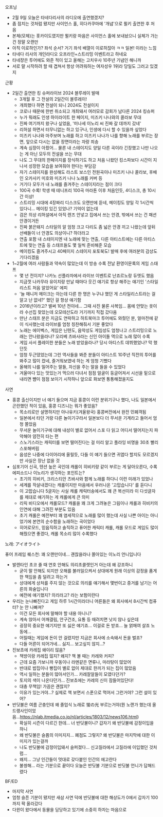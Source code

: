오프닝

- 2월 9일 오늘은 타네다리사의 라디오에 출연했겠지?
- 좀 점치는 것처럼 됐지만 사이언스 홀, 히다카쿠마에 '개념'으로 묄키 출연한 후 처음
- 본체(모체)는 홋카이도였지만 묄키랑 마음은 사이언스 홀에 보내놨으니 실체가 가는건 정말 오랜만
- 아직 이로하인가? 좌석 순서? 거기 좌석 배열이 이로하잖아 ㅋㅋ 일본! 이라는 느낌
- 타네다 리사의 개인라디오 오프라인+스트리밍 이벤트라고 하네요
- 타네쟝은 투어에도 와준 적이 있고 올해는 고치우사 10주년 기념인 해니까
- 서로 말 시작하려 할 때 겹쳐서 항상 어려워하는 여자성우 1위라 당일도 그러고 있겠지

근황
- 2일간 출연한 킹 슈퍼라이브 2024 블루레이 발매
  - 3개월 후 그 전설의 2일간이 블루레이!
  - 개최했다 하면 전설이 되니 2024도 전설이지
  - 코로나 때문에 한번 취소되고 개최돼서 여러모로 감회가 남다른 2024 킹슈퍼
  - 누가 뭐래도 인생 하이라이트 한 페이지, 미즈키 나나와의 콜라보 무대
  - 진짜 여기까지 왔구나 싶었음, '미나세 이노리 씨 진짜 갈 데까지 갔네' 
  - 리허설 하면서 터무니없는 하고 있구나, 인생에 다시 할 수 있을까 싶었다
  - 미즈키 나나와 마주보며 노래를 하고 미즈키 나나가 나를 향해 노래를 부르는 장면, 앞으로 다시는 없을 장면이라는 자랑 죄송
  - 계속 심장이 아팠어... 물론 내 스테이지도 양일 다른 곡이라 긴장했고 나만 나오는 게 아닌 모두의 전설을 쓰는 무대
  - 나도 그 무대의 한페이지를 장식하기도 하고 처음 나왔던 킹스파보다 시간이 지나서 성장한 모습을 보여줘야 한다는 부담감
  - 자기 스테이지를 완성해도 라스트 보스인 전원곡이나 미즈키 나나 콜라보, 후배인 오카사키 미호와 미즈키 나나 노래를 커버 등
  - 거기다 모두가 내 노래를 즐겨주는 스테이지라는 점이 크다
  - 100곡 수록! 학생 때 테니프리 100곡 마라톤 이후 처음인듯, 4디스크, 총 10시간 이상!
  - 스트리밍 시대에 4장짜리 디스크도 오랜만에 듣네, 메이킹도 양일 각 1시간씩 있다니... 메이킹 있긴 있었나? 기억이 없는데
  - 검은 의상 리허설에서 아직 렌즈 안넣고 집에서 쓰는 안경, 밖에서 쓰는 건 패션 안경이거든
  - 진짜 붉은돼지 스타일의 알 엄청 크고 다리도 좀 넓은 안경 끼고 나왔는데 앞뒤 선배들이 너 안경도 의상이니? 하더라고
  - 연출 포함 내 스테이지엔 내 노래에 맞는 연출, 다른 아티스트에는 다른 아티스트에 맞는 연출 등 스태프들도 몇 일씩 준비해준 모습
  - 메이킹도 즐겨주시고 40페이지 스테이지 포토북도! 발매 후에 여러분의 감상도 기다리겠음
- 1~2월에 여러 사람들과 약속이 많았는데 이 방송 수록 전날 환영이문록의 게임 스태프
  - 몇 년 전이지? 나카노 선플라자에서 라이브 이벤트로 난죠르노랑 듀엣도 했음
  - 지금껏 나카무라 유이치랑 만날 때마다 웃긴 얘기로 항상 해주는 얘기인 '스타일리스트 처음 알았어요' 에피
  - '늘 매니저 메이크는 아는데 다른 한 명은 누구냐 했던 게 스타일리스트라는 걸 알고 난 없네?' 했던 걸 항상 얘기함
  - 2016년이라고? 벌써 10년 전이네... 그때 사진 물론 사복임... 몸에 안맞는 옷이라 수선집 찾았는데 오모테산도라 거기까지 직접 갔다옴
  - 만난 스태프 분은 지금도 연락하고 하트북마크 투어에도 와줬던 분, 얼마전에 같이 식사했는데 라이브를 엄청 칭찬해줘서 기분 좋았다
  - 노래는 에이벡스, 게임은 닌텐도, 음악성도 게임성도 엄청나고 스트리밍으로 노래는 안나왔을라나? 오리베 츠바사라는 신인 아이돌 역으로 노래 많이 수록
  - 게임 사서 플레이한 분들은 노래 받았을라나? 당시 아티스트 데뷔했었나? 막 했던듯
  - 엄청 두근댔었는데 그런 역사들을 봐준 분들이 아티스트 10주년 직전의 투어를 봐주고 많이 컸네, 즐거워보였네 하는 게 엄청 기뻤다
  - 올해의 나를 밀어주는 말들, 자신을 주는 말을 들을 수 있었다
  - 겨울마다 있는 맛있는거 먹으러 다녀서 점점 얼굴이 둥글어져서 시선을 밑으로 내리면 뺨이 점점 보이기 시작하니 앞으로 화보엔 통통해졌을지도

사연
- 홍콩 출신이지만 너 얘기 들으며 지금 홍콩이 이런 분위기구나 했다, 나도 일본에서 곤란했던 적이 있음, 홍콩 디즈니는 뭐가 좋았음?
  - 목소리로만 설명하지만 아나유키(겨울왕국) 홍콩버전에서 완전 민폐객됨
  - 일본에서 타던 거랑 다른 놀이기구라서 일본보다 더 무서운 기계라고 들어서 엄청 쫄았음
  - 무서운 놀이기구에 대해 내성이 별로 없어서 스포 다 읽고 어디서 떨어지는지 파악해야 얌전히 타는 편
  - 스노기스라는 캐릭터를 보면 떨어진다는 걸 미리 알고 플라잉 비명을 30초 빨리 스포해버림
  - 음성은 나중에 다이어리에 올릴듯, 다들 이 얘기 들으면 귀엽다 할지도 모르겠지만 사실은 장난 없을 것
- 심포기어 신곡, 텐션 높은 곡인데 캐롤이 히비키랑 같이 부르는 게 달아오른다, 수록 에피소드나 이노리가 생각하는 포인트는?
  - 초기의 히비키, 크리스티안 츠바사와 함께 노래를 하다니 이런 미래가 있었나
  - 세계를 작살내겠다는 캐롤이지만 마음에서 우러나온 '고맙습니다' 를 듣다니
  - 이 고맙습니다 5글자는 사실 캐롤 캐릭터송에서도 꽤 큰 복선이라 이 다섯글자를 제대로 얘기하는 게 캐롤에게 큰 의미
  - 리릭 비디오에서 캐롤모드? 캐롤을 꽤 크게 그려놓은 그림이나 캐롤과 히비키의 인연에 대해 그려진 부분도 있음
  - 초기 캐롤은 예전부터 꽤 염세적으로 노래를 많이 했는데 사실 나쁜 아이는 아니었기에 본연의 순수함을 노래하는 곡이었다
  - 히어로모드, 믿음직하고 솔직하고 퓨어한 캐릭터 캐롤, 캐롤 모드로 게임도 많이 해줬으면 좋겠다, 캐롤 목소리 많이 수록했다

노래: アイオライト

퓨어 프레임 퀘스천: 꽤 오랜만이네... 괜찮을라나 쫄아있는 이노리 언니입니다
- 발렌타인 초코 줄 때 연호 안해도 의리초콜렛인거 아는데 왜 강조하니
  - 굳이 말 안해도 되지만 오해를 불러일으켜서 상대에게 원래 이상의 감정을 품게한 책임을 좀 덜려고 하는거
  - 상대에게 상처를 주지 않는 것으로 의리를 얘기해서 몇번이고 증거를 남기는 어른의 화술입니다
  - 예전에 얘기했지? 의리라고? 라는 보험이란다
- 우리는 눈나빠진다고 게임 하루 1시간이라더니 어른들은 왜 회사에서 8시간씩 컴퓨터? 눈 안 나빠져?
  - 이건 모든 회사에 말해야 할 내용 아니니?
  - 계속 앉아서 어깨결림, 안구건조, 요통 등 때려치면 낫지 않나 싶은데
  - 굉장히 중요한 얘기지만 또 싫은 얘기죠... 이걸로 돈 받죠... 늘 얽매여 살죠 노동에... 
  - 어릴때는 게임에 돈이 안 걸렸지만 지금은 회사에 소속돼서 돈을 벌죠? 
  - 다들 어른이 되어가네... 싫지... 보고싶지 않지...?
- 진보쵸에 카레집 왜이리 많음?
  - 책방이랑 카레집 많지? 왜지? 책 볼 때는 카레와 커피?
  - 근데 요즘 가보니까 우동이나 라멘같은 면류나, 마라탕이 많았어
  - 반대로 밥집이나 빵집이 별로 없이 제대로 한끼가 되는 집이 많았음
  - 역시 일하는 분들이 많아서인가... 카레잘알들이 모였다던가?
  - 토지의 색이 나온다던가... 진보쵸에는 카레의 신이 잠들어있단다!
  - 대충 무책임! 가끔은 괜찮지? 
  - 이유가 있는거야...? 실제로 책 보면서 스푼으로 먹어서 그런거야? 그런 설이 있어?
- 반딧불은 여름 곤충인데 왜 졸업식 노래로 蛍の光 부르는거야(뭔 노랜가 했는데 올드랭사인이었음...https://nlab.itmedia.co.jp/nl/articles/1803/12/news106.html)
  - 확실히 시즌이 다르긴 한데... 너 반딧불이니? 갑자기 왜 반딧불에 감정이입을 하니
  - 왜 반딧불은 슬픔의 이미지지... 폐점도 그렇지? 왜 반딧불은 마지막에 대한 이미지가 있는걸까
  - 나도 반딧불에 감정이입돼서 슬퍼졌다... 신고질라에서 고질라에 이입했던 것처럼...
  - 왜지... 그냥 인간들이 멋대로 갖다붙인 인간의 에고란다
  - 불쌍해... 라는 기분으로 끝이다 오늘은 반딧불 기분으로 반딧불 언니가 답해드렸다

BF/ED
- 마지막 사연
- 엄청 슬픈 기분이 됐지만 새삼 사연 덕에 반딧불에 대한 해상도가 0에서 갑자기 100까지 팍 올라갔다
- 다윈이 왔다에서 동물을 담당하고 있기에 소중히 하자는 마음으로 

